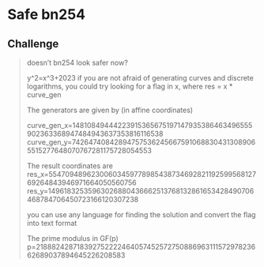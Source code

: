 # Safe bn254

## Challenge
> doesn’t bn254 look safer now?
> 
> y^2=x^3+2023 if you are not afraid of generating curves and discrete logarithms, you could try looking for a flag in x, where res = x * curve_gen
> 
> The generators are given by (in affine coordinates)
> 
> curve_gen_x=14810849444223915365675197147935386463496555902363368947484943637353816116538 curve_gen_y=742647408428947575362456675910688304313089065515277648070767281175728054553
>
> The result coordinates are res_x=5547094896230060345977898543873469282119259956812769264843946971664050560756 res_y=14961832535963026880436662513768132861653428490706468784706450723166120307238
> 
> you can use any language for finding the solution and convert the flag into text format
> 
> The prime modulus in GF(p) p=21888242871839275222246405745257275088696311157297823662689037894645226208583